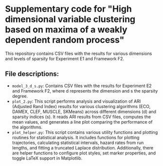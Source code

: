 # Supplementary code for "High dimensional variable clustering based on maxima of a weakly dependent random process"

This repository contains CSV files with the results for various dimensions and levels of sparsity for Experiment E1 and Framework F2.

## File descriptions:

* `model_3_d_s.py`: Contains CSV files with the results for Experiment E2 and Framework F2, where d represents the dimension and s the sparsity degree.
* `plot_2.py`: This script performs analysis and visualization of ARI (Adjusted Rand Index) results for various clustering algorithms (ECO, DAMEX, CLEF, MUSCLE, SKMeans) across different dimensions (d) and sparsity indices (s). It reads ARI results from CSV files, computes the mean values, and generates a line plot comparing the performance of the algorithms.
* `plot_helper.py`:  This script contains various utility functions and plotting routines for statistical analysis. It includes functions for plotting trajectories, calculating statistical intervals, hazard rates from run lengths, and fitting a truncated Laplace distribution. Additionally, there are helper functions to configure plot styles, set marker properties, and toggle LaTeX support in Matplotlib.